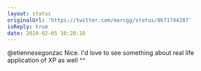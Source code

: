 ```yaml
---
layout: status
originalUrl: 'https://twitter.com/marcgg/status/8671744287'
isReply: true
date: 2010-02-05 10:20:18
---
```


@etiennesegonzac Nice. I'd love to see something about real life application of XP as well ^^
